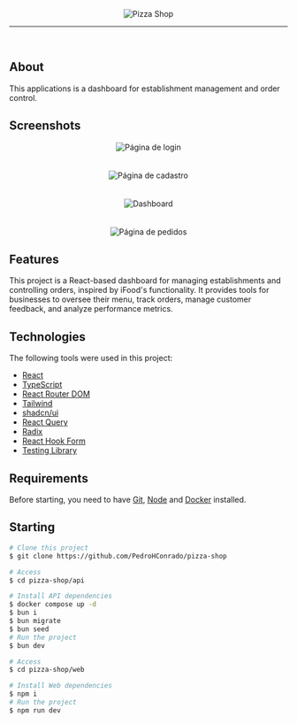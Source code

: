 <div align="center" id="top"> 
  <img src="./web/public/logo.png" alt="Pizza Shop" />
</div>

<hr/>
<br>

## About

This applications is a dashboard for establishment management and order control.

## Screenshots

<div align="center" id="top"> 
  <img src="./web/public/sign-in.png" alt="Página de login" />
</div>
<br/>
<br/>
<div align="center" id="top"> 
  <img src="./web/public/sign-up.png" alt="Página de cadastro" />
</div>
<br/>
<br/>
<div align="center" id="top"> 
<img src="./web/public/dashboard.png" alt="Dashboard" />
</div>
<br/>
<br/>
<div align="center" id="top"> 
  <img src="./web/public/orders.png" alt="Página de pedidos" />
</div>



## Features

This project is a React-based dashboard for managing establishments and controlling orders, inspired by iFood's functionality. It provides tools for businesses to oversee their menu, track orders, manage customer feedback, and analyze performance metrics.

## Technologies

The following tools were used in this project:

- [React](https://pt-br.reactjs.org/)
- [TypeScript](https://www.typescriptlang.org/)
- [React Router DOM](https://reactrouter.com/)
- [Tailwind](https://tailwindcss.com/)
- [shadcn/ui](https://ui.shadcn.com/)
- [React Query](https://tanstack.com/query/latest/docs/framework/react/overview)
- [Radix](https://www.radix-ui.com/)
- [React Hook Form](https://www.react-hook-form.com/)
- [Testing Library](https://testing-library.com/)

## Requirements

Before starting, you need to have [Git](https://git-scm.com), [Node](https://nodejs.org/en/) and [Docker](https://www.docker.com/) installed.

## Starting

```bash
# Clone this project
$ git clone https://github.com/PedroHConrado/pizza-shop

# Access
$ cd pizza-shop/api

# Install API dependencies
$ docker compose up -d
$ bun i
$ bun migrate
$ bun seed
# Run the project
$ bun dev

# Access
$ cd pizza-shop/web

# Install Web dependencies
$ npm i
# Run the project
$ npm run dev

```

